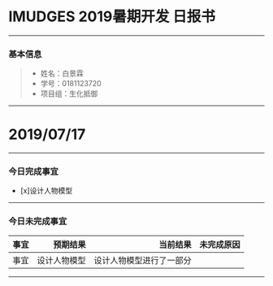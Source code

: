 # IMUDGES 2019暑期开发 日报书
-------


### 基本信息
> * 姓名：白景霖
> * 学号：0181123720
> * 项目组：生化抵御


-------


# 2019/07/17

-------

### 今日完成事宜
- [x]设计人物模型


-----
### 今日未完成事宜


| 事宜     |预期结果| 当前结果  | 未完成原因   | 
| --------   | -----:  | -----:  | :----:  |
|事宜|设计人物模型|设计人物模型进行了一部分|  |



------
